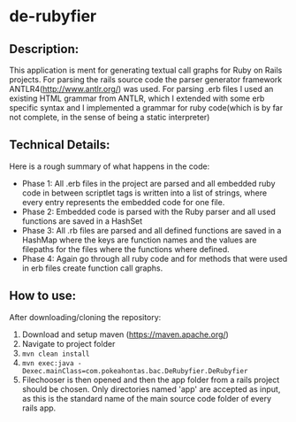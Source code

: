 # de-rubyfier
## Description:

This application is ment for generating textual call graphs for Ruby on Rails projects.
For parsing the rails source code the parser generator framework ANTLR4(http://www.antlr.org/) was used. 
For parsing .erb files I used an existing HTML grammar from ANTLR, which I extended with some erb specific syntax 
and I implemented a grammar for ruby code(which is by far not complete, in the sense of being a static interpreter)

## Technical Details:

Here is a rough summary of what happens in the code:

- Phase 1: All .erb files in the project are parsed and all embedded ruby code in between scriptlet tags is written into a list of strings, where every entry represents the embedded code for one file.
- Phase 2: Embedded code is parsed with the Ruby parser and all used functions are saved in a HashSet
- Phase 3: All .rb files are parsed and all defined functions are saved in a HashMap where the keys are function names and the values are filepaths for the files where the functions where defined.
- Phase 4: Again go through all ruby code and for methods that were used in erb files create function call graphs.


## How to use:
After downloading/cloning the repository:
1. Download and setup maven (https://maven.apache.org/)
2. Navigate to project folder
3. `mvn clean install`
4. `mvn exec:java -Dexec.mainClass=com.pokeahontas.bac.DeRubyfier.DeRubyfier`
5. Filechooser is then opened and then the app folder from a rails project should be chosen.
Only directories named 'app' are accepted as input, as this is the standard name of the main source code folder of every rails app.
